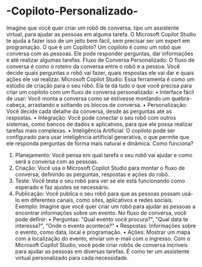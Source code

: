 # -Copiloto-Personalizado-
Imagine que você quer criar um robô de conversa, tipo um assistente virtual, para ajudar as pessoas em alguma tarefa. O Microsoft Copilot Studio te ajuda a fazer isso de um jeito bem fácil, sem precisar ser um expert em programação.
O que é um Copiloto?
Um copiloto é como um robô que conversa com as pessoas. Ele pode responder perguntas, dar informações e até realizar algumas tarefas.
Fluxo de Conversa Personalizado:
O fluxo de conversa é como o roteiro da conversa entre o robô e a pessoa. Você decide quais perguntas o robô vai fazer, quais respostas ele vai dar e quais ações ele vai realizar.
Microsoft Copilot Studio:
Essa ferramenta é como um estúdio de criação para o seu robô. Ela te dá tudo o que você precisa para criar um copiloto com um fluxo de conversa personalizado:
•	Interface fácil de usar: Você monta a conversa como se estivesse montando um quebra-cabeça, arrastando e soltando os blocos de conversa.
•	Personalização: Você decide cada detalhe da conversa, desde as perguntas até as respostas.
•	Integração: Você pode conectar o seu robô com outros sistemas, como bancos de dados e aplicativos, para que ele possa realizar tarefas mais complexas.
•	Inteligência Artificial: O copiloto pode ser configurado para usar inteligência artificial generativa, o que permite que ele responda perguntas de forma mais natural e dinâmica.
Como funciona?
1.	Planejamento: Você pensa em qual tarefa o seu robô vai ajudar e como será a conversa com as pessoas.
2.	Criação: Você usa o Microsoft Copilot Studio para montar o fluxo de conversa, definindo as perguntas, respostas e ações do robô.
3.	Teste: Você testa o seu robô para ver se ele está funcionando como esperado e faz ajustes se necessário.
4.	Publicação: Você publica o seu robô para que as pessoas possam usá-lo em diferentes canais, como sites, aplicativos e redes sociais.
Exemplo:
Imagine que você quer criar um robô para ajudar as pessoas a encontrar informações sobre um evento. No fluxo de conversa, você pode definir:
•	Perguntas: "Qual evento você procura?", "Qual data te interessa?", "Onde o evento acontece?"
•	Respostas: Informações sobre o evento, como data, local e programação.
•	Ações: Mostrar um mapa com a localização do evento, enviar um e-mail com o ingresso.
Com o Microsoft Copilot Studio, você pode criar robôs de conversa incríveis para ajudar as pessoas em diversas tarefas. É como ter um assistente virtual personalizado para cada necessidade.
